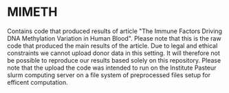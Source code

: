 # MIMETH
Contains code that produced results of article "The Immune Factors Driving DNA Methylation Variation in Human Blood". Please note that this is the raw code that produced the main results of the article. Due to legal and ethical constraints we cannot upload donor data in this setting. It will therefore not be possible to reproduce our results based solely on this repository. Please note that the upload the code was intended to run on the Institute Pasteur slurm computing server on a file system of preprocessed files setup for efficent computation.

